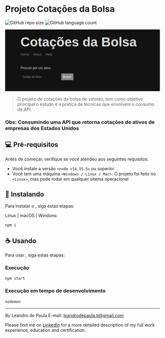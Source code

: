 # Projeto Cotações da Bolsa
![GitHub repo size](https://img.shields.io/github/repo-size/leandro-de-paula/cotacoes?style=for-the-badge)
![GitHub language count](https://img.shields.io/github/languages/count/leandro-de-paula/cotacoes?style=for-the-badge)

<img src="https://raw.githubusercontent.com/leandro-de-paula/cotacoes/master/public/img/cotacoes.png" alt="projeto cotações da bolsa">

> O projeto de cotações da bolsa de valores, tem como objetivo principal o estudo e a prática de técnicas que envolvem o consumo de API.

### Obs: Consumindo uma API que retorna cotações de ativos de empresas dos Estados Unidos

## 💻 Pré-requisitos

Antes de começar, verifique se você atendeu aos seguintes requisitos:
* Você instale a versão `<node v14.15.5>` ou superior
* Você tem uma máquina `<Windows / Linux / Mac>`. O projeto foi feito no `<Linux>`, mas pode rodar em qualquer sitema operacional


## 🚀 Instalando <cotacoes>

Para instalar o <cotacoes>, siga estas etapas:

Linux | macOS | Windons:
```
npm i
```


## ☕ Usando <cotacoes>

Para usar <cotacoes>, siga estas etapas:

### Execução

```
npm start
```

### Execução em tempo de desenvolvimento

```
nodemon
```


---
By Leandro de Paula
E-mail: [leandrodepaula.ti@gmail.com](mailto:leandrodepaula.ti@gmail.com)

Please find me on [LinkedIn](https://www.linkedin.com/in/leandro-de-paula/) for a more detailed description of my full work experience, education and certification.